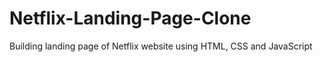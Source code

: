 # Netflix-Landing-Page-Clone
Building landing page of Netflix website using HTML, CSS and JavaScript
